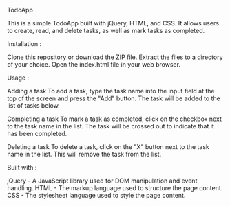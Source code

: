 TodoApp

This is a simple TodoApp built with jQuery, HTML, and CSS. It allows users to create, read, and delete tasks, as well as mark tasks as completed.


Installation :

Clone this repository or download the ZIP file.
Extract the files to a directory of your choice.
Open the index.html file in your web browser.


Usage :

Adding a task
To add a task, type the task name into the input field at the top of the screen and press the "Add" button. The task will be added to the list of tasks below.

Completing a task
To mark a task as completed, click on the checkbox next to the task name in the list. The task will be crossed out to indicate that it has been completed.

Deleting a task
To delete a task, click on the "X" button next to the task name in the list. This will remove the task from the list.


Built with :

jQuery - A JavaScript library used for DOM manipulation and event handling.
HTML - The markup language used to structure the page content.
CSS - The stylesheet language used to style the page content.

